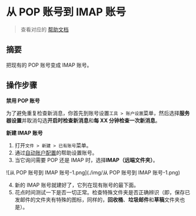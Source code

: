# 从 POP 账号到 IMAP 账号

> 查看对应的 [帮助文档](https://support.mozilla.org/zh-CN/kb/pop-imap)

## 摘要

把现有的 POP 账号变成 IMAP 账号。

## 操作步骤

**禁用 POP 账号**

为了避免重复检查新消息，你首先到账号设置`工具 > 账户设置`菜单，然后选择**服务器设置**并取消勾选**开启时检查新消息**和**每 XX 分钟检查一次新消息**。

**新建 IMAP 账号**

1. 打开`文件 > 新建 > 已有账号`菜单。
2. 通过[自动账户配置](https://github.com/GICEGreenIce/RISCV-testcase/blob/master/Thunderbird/testcase/%E8%87%AA%E5%8A%A8%E8%B4%A6%E6%88%B7%E9%85%8D%E7%BD%AE.md)的帮助设置账号。
3. 当它询问需要 POP 还是 IMAP 时，选择**IMAP（远端文件夹）**。

![从 POP 账号到 IMAP 账号-1.png](./img/从 POP 账号到 IMAP 账号-1.png)

4. 新的 IMAP 账号就建好了，它列在现有账号的最下面。
5. 花点时间测试一下是否一切正常。检查特殊文件夹是否正确辨识（即，保存已发邮件的文件夹有特殊的图标，同样的，**回收桶**、**垃圾邮件**和**草稿**文件夹也是）。


